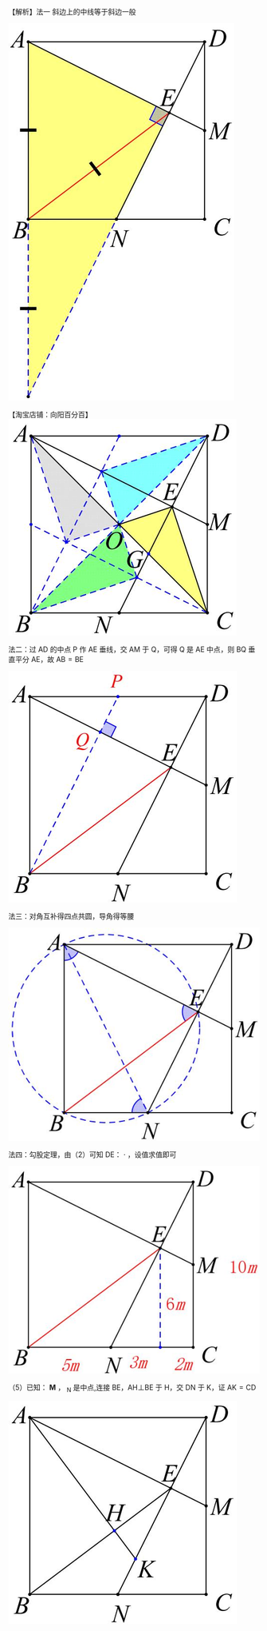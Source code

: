 【解析】法一 斜边上的中线等于斜边一般

![](<../../qs_image_DB/专题1-5_正方形基本型·母题溯源（解析版）_/09210e2935fd292fc82d0dbb051b9fa62ba2721e5b83f9c29cb28a3784dd282a.jpg>)

【淘宝店铺：向阳百分百】
![](<../../qs_image_DB/专题1-5_正方形基本型·母题溯源（解析版）_/f28fd82c998a2b382cb98a2f1c6c38b40166879afe41c90ecd381318e8c7a481.jpg>)

法二：过 AD 的中点 P 作 AE 垂线，交 AM 于 Q，可得 Q 是 AE 中点，则 BQ 垂直平分 AE，故 $\mathrm { A B } { = } \mathrm { B E }$

![](<../../qs_image_DB/专题1-5_正方形基本型·母题溯源（解析版）_/99a529557d6991327b12b1d598bc958e0454e8ae7d24029726dde227a4de1b58.jpg>)

法三：对角互补得四点共圆，导角得等腰

![](<../../qs_image_DB/专题1-5_正方形基本型·母题溯源（解析版）_/afa32d33188cc33fddadd8cea9475fbc6ed5074cd43ca681f0c35a01533a55ed.jpg>)

法四：勾股定理，由（2）可知 DE： $\cdot$ ，设值求值即可

![](<../../qs_image_DB/专题1-5_正方形基本型·母题溯源（解析版）_/c66c6d283f8daa6b6bef271ed003a31c4d1bf728ee0ff9a8dc7d68937090783e.jpg>)

（5）已知： $\mathbf { M }$ ， $_ \mathrm { N }$ 是中点,连接 BE，AH⊥BE 于 H，交 DN 于 K，证 $\mathrm { A K } { = } \mathrm { C D }$

![](<../../qs_image_DB/专题1-5_正方形基本型·母题溯源（解析版）_/7989a85a1e48fc92ea1c831bd2f1121f365b3e2b35e65e3d945af8d6df517a7e.jpg>)
